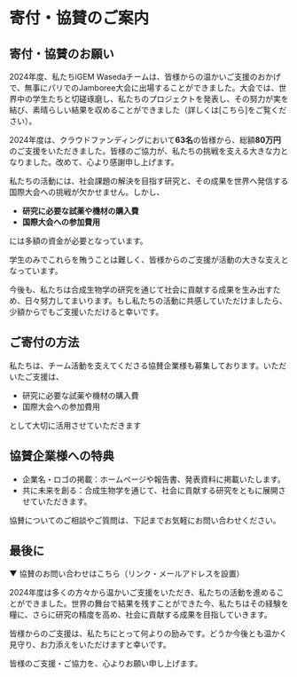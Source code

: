 # 寄付・協賛のご案内

## 寄付・協賛のお願い
2024年度、私たちiGEM Wasedaチームは、皆様からの温かいご支援のおかげで、無事にパリでのJamboree大会に出場することができました。大会では、世界中の学生たちと切磋琢磨し、私たちのプロジェクトを発表し、その努力が実を結び、素晴らしい結果を収めることができました（詳しくは[こちら]をご覧ください）。

2024年度は、クラウドファンディングにおいて**63名**の皆様から、総額**80万円**のご支援をいただきました。皆様のご協力が、私たちの挑戦を支える大きな力となりました。改めて、心より感謝申し上げます。

私たちの活動には、社会課題の解決を目指す研究と、その成果を世界へ発信する国際大会への挑戦が欠かせません。しかし、

- **研究に必要な試薬や機材の購入費**
- **国際大会への参加費用**

には多額の資金が必要となっています。

学生のみでこれらを賄うことは難しく、皆様からのご支援が活動の大きな支えとなっています。

今後も、私たちは合成生物学の研究を通じて社会に貢献する成果を生み出すため、日々努力してまいります。もし私たちの活動に共感していただけましたら、少額からでもご支援いただけると幸いです。

## ご寄付の方法
私たちは、チーム活動を支えてくださる協賛企業様も募集しております。いただいたご支援は、

- 研究に必要な試薬や機材の購入費
- 国際大会への参加費用

として大切に活用させていただきます

## 協賛企業様への特典
- 企業名・ロゴの掲載：ホームページや報告書、発表資料に掲載いたします。
- 共に未来を創る：合成生物学を通じて、社会に貢献する研究をともに展開させていただきます。

協賛についてのご相談やご質問は、下記までお気軽にお問い合わせください。


## 最後に
▼ 協賛のお問い合わせはこちら（リンク・メールアドレスを設置）

2024年度は多くの方々から温かいご支援をいただき、私たちの活動を進めることができました。世界の舞台で結果を残すことができた今、私たちはその経験を糧に、さらに研究の精度を高め、社会に貢献する成果を目指していきます。

皆様からのご支援は、私たちにとって何よりの励みです。どうか今後とも温かく見守り、お力添えをいただけますと幸いです。

皆様のご支援・ご協力を、心よりお願い申し上げます。